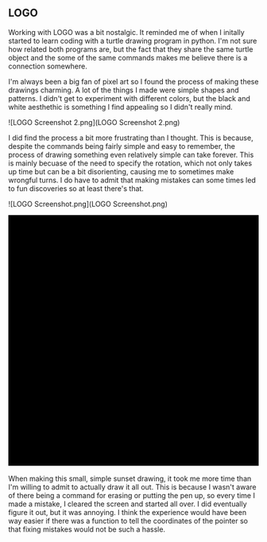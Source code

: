 ## LOGO

Working with LOGO was a bit nostalgic. It reminded me of when I initally started to learn coding with a turtle drawing program in python. I'm not sure how related both programs are, but the fact that they share the same turtle object and the some of the same commands makes me believe there is a connection somewhere.

I'm always been a big fan of pixel art so I found the process of making these drawings charming. A lot of the things I made were simple shapes and patterns. I didn't get to experiment with different colors, but the black and white aesthethic is something I find appealing so I didn't really mind.

![LOGO Screenshot 2.png](LOGO Screenshot 2.png)


I did find the process a bit more frustrating than I thought. This is because, despite the commands being fairly simple and easy to remember, the process of drawing something even relatively simple can take forever. This is mainly becuase of the need to specify the rotation, which not only takes up time but can be a bit disorienting, causing me to sometimes make wrongful turns. I do have to admit that making mistakes can some times led to fun discoveries so at least there's that.

![LOGO Screenshot.png](LOGO Screenshot.png)

![myCanvas](myCanvas.jpg)

When making this small, simple sunset drawing, it took me more time than I'm willing to admit to actually
draw it all out. This is because I wasn't aware of there being a command for erasing or putting the pen up, so every time I made a mistake, I cleared the screen and started all over. I did eventually figure it out, but it was annoying. I think the experience would have been way easier if there was a function to tell the coordinates of the pointer so that fixing mistakes would not be such a hassle.
